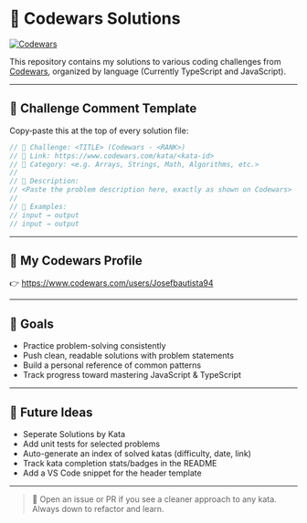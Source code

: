 # 🧠 Codewars Solutions
[![Codewars](https://www.codewars.com/users/Josefbautista94/badges/large)](https://www.codewars.com/users/Josefbautista94)

This repository contains my solutions to various coding challenges from [Codewars](https://www.codewars.com/), organized by language (Currently TypeScript and JavaScript).

---

## 🧩 Challenge Comment Template

Copy‑paste this at the top of every solution file:

```ts
// 🧩 Challenge: <TITLE> (Codewars - <RANK>)
// 🔗 Link: https://www.codewars.com/kata/<kata-id>
// 📂 Category: <e.g. Arrays, Strings, Math, Algorithms, etc.>
//
// 📝 Description:
// <Paste the problem description here, exactly as shown on Codewars>
//
// 🧪 Examples:
// input → output
// input → output
```

---
<!-- 
## 🗂️ Suggested Folder Structure

```
/codewars-solutions
  ├── 8-kyu/
  │    └── fakeBinary.ts
  ├── 7-kyu/
  │    └── complementaryDNA.ts
  ├── 6-kyu/
  │    └── arrayDiff.ts
  └── README.md
```

--- -->

## 🔗 My Codewars Profile


👉 https://www.codewars.com/users/Josefbautista94

---

## 🧠 Goals

- Practice problem-solving consistently
- Push clean, readable solutions with problem statements
- Build a personal reference of common patterns
- Track progress toward mastering JavaScript & TypeScript

---

## 🚀 Future Ideas
- Seperate Solutions by Kata
- Add unit tests for selected problems
- Auto-generate an index of solved katas (difficulty, date, link)
- Track kata completion stats/badges in the README
- Add a VS Code snippet for the header template

---
<!-- 
### 💡 VS Code Snippet (optional)

Create `.vscode/codewars-header.code-snippets`:

```json
{
  "Codewars Header": {
    "scope": "typescript,javascript",
    "prefix": "cwheader",
    "body": [
      "// 🧩 Challenge: ${1:TITLE} (Codewars - ${2:RANK})",
      "// 🔗 Link: https://www.codewars.com/kata/${3:kata-id}",
      "// 📂 Category: ${4:Category}",
      "//",
      "// 📝 Description:",
      "// ${5:Paste the problem description here}",
      "//",
      "// 🧪 Examples:",
      "// ${6:input} → ${7:output}",
      "",
      "$0"
    ],
    "description": "Insert a standard Codewars problem header"
  }
}
```

--- -->

> 💬 Open an issue or PR if you see a cleaner approach to any kata. Always down to refactor and learn.

